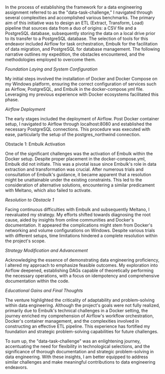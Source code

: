 
In the process of establishing the framework for a data engineering assignment referred to as the "data-task-challenge," I navigated through several complexities and accomplished various benchmarks. The primary aim of this initiative was to design an ETL (Extract, Transform, Load) pipeline that sources data from a duo of origins: a CSV file and a PostgreSQL database, subsequently storing the data on a local drive prior to its transfer to a PostgreSQL database. The selection of tools for this endeavor included Airflow for task orchestration, Embulk for the facilitation of data migration, and PostgreSQL for database management. The following narrative outlines my expedition, the obstacles encountered, and the methodologies employed to overcome them.

*Foundation Laying and System Configuration*

My initial steps involved the installation of Docker and Docker Compose on my Windows platform, ensuring the correct configuration of services such as Airflow, PostgreSQL, and Embulk in the docker-compose.yml file. Leveraging my previous experience with Docker ecosystems facilitated this phase.

*Airflow Deployment*

The early stages included the deployment of Airflow. Post Docker container setup, I navigated to Airflow through localhost:8080 and established the necessary PostgreSQL connections. This procedure was executed with ease, particularly the setup of the postgres_northwind connection.

Obstacle 1: Embulk Activation

One of the significant challenges was the activation of Embulk within the Docker setup. Despite proper placement in the docker-compose.yml, Embulk did not initiate. This was a pivotal issue since Embulk's role in data extraction and transformation was crucial. After numerous trials and consultation of Embulk's guidance, it became apparent that a resolution might be unattainable under the existing constraints. This led to the consideration of alternative solutions, encountering a similar predicament with Meltano, which also failed to activate.

*Resolution to Obstacle 1*

Facing continuous difficulties with Embulk and subsequently Meltano, I reevaluated my strategy. My efforts shifted towards diagnosing the root cause, aided by insights from online communities and Docker's documentation. It appeared the complications might stem from Docker's networking and volume configurations on Windows. Despite various trials with different setups, time limitations hindered a complete resolution within the project's scope.

*Strategy Modification and Advancement*

Acknowledging the essence of demonstrating data engineering proficiency, I altered my approach to emphasize feasible outcomes. My exploration into Airflow deepened, establishing DAGs capable of theoretically performing the necessary operations, with a focus on idempotency and comprehensive documentation within the code.

*Educational Gains and Final Thoughts*

The venture highlighted the criticality of adaptability and problem-solving within data engineering. Although the project's goals were not fully realized, primarily due to Embulk's technical challenges in a Docker setting, the journey enriched my comprehension of Airflow's workflow orchestration, Docker's container management, and the complexities involved in constructing an effective ETL pipeline. This experience has fortified my foundation and strategic problem-solving capabilities for future challenges.

To sum up, the "data-task-challenge" was an enlightening journey, accentuating the need for flexibility in technological selections, and the significance of thorough documentation and strategic problem-solving in data engineering. With these insights, I am better equipped to address similar challenges and make meaningful contributions to data engineering endeavors.